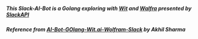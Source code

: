 ##### This Slack-AI-Bot is a Golang exploring with [Wit](http://wit.ai) and [Walfra](http://developer.wolframalpha.com/) presented by [SlackAPI](https://api.slack.com/apps)
#####  Reference from [AI-Bot-GOlang-Wit.ai-Wolfram-Slack](https://github.com/AkhilSharma90/AI-Bot-GOlang-Wit.ai-Wolfram-Slack) by Akhil Sharma

